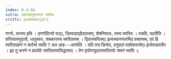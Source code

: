 ```yaml
---
index: 8.4.66
sutra: उदात्तादनुदात्तस्य स्वरितः
vritti: padamanjari
---
```


 गार्ग्यः, वात्स्य इति । ठ्गर्गादिभ्यो यञ्ऽ, ञित्वादाद्यौदातत्वम्, शेषनिघातः, तस्य स्वरितः । पचति, पठतीति । शप्तिपावनुदातौ, धातुस्वरः, शबकारस्य स्वरितत्वम् । ठ्तित्स्वरितम्ऽ इत्यस्यानन्तरमिदं वक्तव्यम्, एवं हि स्वरितग्रहणं न कर्तव्यं भवति ? अत आह---अस्येति । यदि तत्र क्रियेत, ठनुदातं पदमेकवर्जम्ऽ इत्येतत्प्रवर्तेत । इह तु करणे न प्रवर्ततेः स्वरितस्यासिद्धत्वात् । तेन द्वयोरप्युदातस्वरितयोः श्रवणं भवति ॥